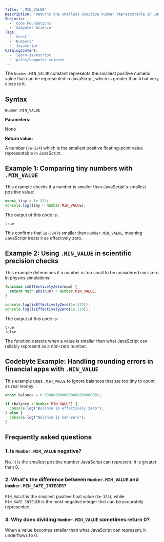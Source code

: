 ```yaml
---
Title: '.MIN_VALUE'
Description: 'Returns the smallest positive number representable in JavaScript, greater than 0.'
Subjects:
  - 'Code Foundations'
  - 'Computer Science'
Tags:
  - 'Const'
  - 'Numbers'
  - 'JavaScript'
CatalogContent:
  - 'learn-javascript'
  - 'paths/computer-science'
---
```


The `Number.MIN_VALUE` constant represents the smallest positive numeric value that can be represented in JavaScript, which is greater than `0` but very close to it.

## Syntax

```pseudo
Number.MIN_VALUE
```

**Parameters:**

None

**Return value:**

A number (`5e-324`) which is the smallest positive floating-point value representable in JavaScript.

## Example 1: Comparing tiny numbers with `.MIN_VALUE`

This example checks if a number is smaller than JavaScript's smallest positive value:

```js
const tiny = 1e-324;
console.log(tiny < Number.MIN_VALUE);
```

The output of this code is:

```shell
true
```

This confirms that `1e-324` is smaller than `Number.MIN_VALUE`, meaning JavaScript treats it as effectively zero.

## Example 2: Using `.MIN_VALUE` in scientific precision checks

This example determines if a number is too small to be considered non-zero in physics simulations:

```js
function isEffectivelyZero(num) {
  return Math.abs(num) < Number.MIN_VALUE;
}

console.log(isEffectivelyZero(1e-325));
console.log(isEffectivelyZero(1e-320));
```

The output of this code is:

```shell
true
false
```

The function detects when a value is smaller than what JavaScript can reliably represent as a non-zero number.

## Codebyte Example: Handling rounding errors in financial apps with `.MIN_VALUE`

This example uses `.MIN_VALUE` to ignore balances that are too tiny to count as real money:

```js
const balance = 0.0000000000000000000000001;

if (balance < Number.MIN_VALUE) {
  console.log("Balance is effectively zero");
} else {
  console.log("Balance is non-zero");
}
```

## Frequently asked questions

### 1. Is `Number.MIN_VALUE` negative?

No. It is the smallest positive number JavaScript can represent. It is greater than 0.

### 2. What's the difference between `Number.MIN_VALUE` and `Number.MIN_SAFE_INTEGER`?

`MIN_VALUE` is the smallest positive float value (`5e-324`), while `MIN_SAFE_INTEGER` is the most negative integer that can be accurately represented.

### 3. Why does dividing `Number.MIN_VALUE` sometimes return 0?

When a value becomes smaller than what JavaScript can represent, it underflows to 0.

